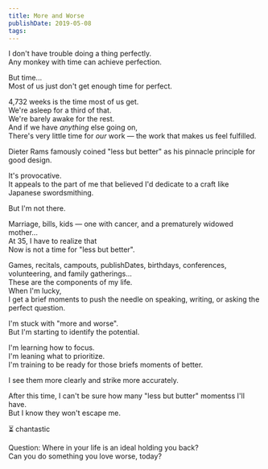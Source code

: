 ```yaml
---
title: More and Worse
publishDate: 2019-05-08
tags:
---
```


I don't have trouble doing a thing perfectly.  
Any monkey with time can achieve perfection.

But time...  
Most of us just don't get enough time for perfect.

4,732 weeks is the time most of us get.  
We're asleep for a third of that.  
We're barely awake for the rest.  
And if we have _anything_ else going on,  
There's very little time for _our_ work — the work that makes us feel fulfilled.

Dieter Rams famously coined "less but better" as his pinnacle principle for good design.

It's provocative.  
It appeals to the part of me that believed I'd dedicate to a craft like Japanese swordsmithing.

But I'm not there.

Marriage, bills, kids — one with cancer, and a prematurely widowed mother...  
At 35, I have to realize that  
Now is not a time for "less but better".

Games, recitals, campouts, publishDates, birthdays, conferences, volunteering, and family gatherings...  
These are the components of my life.  
When I'm lucky,  
I get a brief moments to push the needle on speaking, writing, or asking the perfect question.

I'm stuck with "more and worse".  
But I'm starting to identify the potential.

I'm learning how to focus.  
I'm leaning what to prioritize.  
I'm training to be ready for those briefs moments of better.

I see them more clearly and strike more accurately.

After this time,
I can't be sure how many "less but butter" momentss I'll have.  
But I know they won't escape me.

⏳ chantastic

Question:
Where in your life is an ideal holding you back?  
Can you do something you love worse, today?
